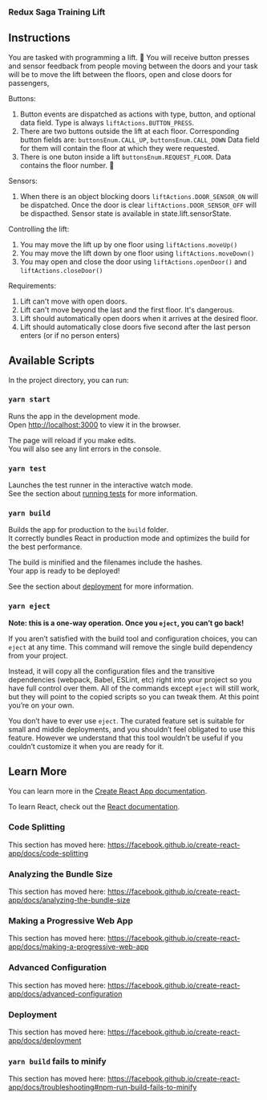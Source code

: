 ### Redux Saga Training Lift

## Instructions

You are tasked with programming a lift. 🙂
You will receive button presses and sensor feedback from people moving between the doors and your task will be to move the lift between the floors, open and close doors for passengers, 

Buttons:
1. Button events are dispatched as actions with type, button, and optional data field. Type is always `liftActions.BUTTON_PRESS`.
2. There are two buttons outside the lift at each floor.
Corresponding button fields are: `buttonsEnum.CALL_UP`, `buttonsEnum.CALL_DOWN`
Data field for them will contain the floor at which they were requested.
3. There is one buton inside a lift `buttonsEnum.REQUEST_FLOOR`. Data contains the floor number. 🙂

Sensors:
1. When there is an object blocking doors `liftActions.DOOR_SENSOR_ON` will be dispatched.
Once the door is clear `liftActions.DOOR_SENSOR_OFF` will be dispacthed.
Sensor state is available in state.lift.sensorState.

Controlling the lift:
1. You may move the lift up by one floor using `liftActions.moveUp()`
2. You may move the lift down by one floor using `liftActions.moveDown()`
3. You may open and close the door using `liftActions.openDoor()` and `liftActions.closeDoor()`

Requirements:
1. Lift can't move with open doors.
2. Lift can't move beyond the last and the first floor. It's dangerous.
3. Lift should automatically open doors when it arrives at the desired floor.
4. Lift should automatically close doors five second after the last person enters (or if no person enters)

## Available Scripts

In the project directory, you can run:

### `yarn start`

Runs the app in the development mode.<br />
Open [http://localhost:3000](http://localhost:3000) to view it in the browser.

The page will reload if you make edits.<br />
You will also see any lint errors in the console.

### `yarn test`

Launches the test runner in the interactive watch mode.<br />
See the section about [running tests](https://facebook.github.io/create-react-app/docs/running-tests) for more information.

### `yarn build`

Builds the app for production to the `build` folder.<br />
It correctly bundles React in production mode and optimizes the build for the best performance.

The build is minified and the filenames include the hashes.<br />
Your app is ready to be deployed!

See the section about [deployment](https://facebook.github.io/create-react-app/docs/deployment) for more information.

### `yarn eject`

**Note: this is a one-way operation. Once you `eject`, you can’t go back!**

If you aren’t satisfied with the build tool and configuration choices, you can `eject` at any time. This command will remove the single build dependency from your project.

Instead, it will copy all the configuration files and the transitive dependencies (webpack, Babel, ESLint, etc) right into your project so you have full control over them. All of the commands except `eject` will still work, but they will point to the copied scripts so you can tweak them. At this point you’re on your own.

You don’t have to ever use `eject`. The curated feature set is suitable for small and middle deployments, and you shouldn’t feel obligated to use this feature. However we understand that this tool wouldn’t be useful if you couldn’t customize it when you are ready for it.

## Learn More

You can learn more in the [Create React App documentation](https://facebook.github.io/create-react-app/docs/getting-started).

To learn React, check out the [React documentation](https://reactjs.org/).

### Code Splitting

This section has moved here: https://facebook.github.io/create-react-app/docs/code-splitting

### Analyzing the Bundle Size

This section has moved here: https://facebook.github.io/create-react-app/docs/analyzing-the-bundle-size

### Making a Progressive Web App

This section has moved here: https://facebook.github.io/create-react-app/docs/making-a-progressive-web-app

### Advanced Configuration

This section has moved here: https://facebook.github.io/create-react-app/docs/advanced-configuration

### Deployment

This section has moved here: https://facebook.github.io/create-react-app/docs/deployment

### `yarn build` fails to minify

This section has moved here: https://facebook.github.io/create-react-app/docs/troubleshooting#npm-run-build-fails-to-minify
